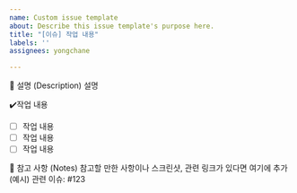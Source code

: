 ```yaml
---
name: Custom issue template
about: Describe this issue template's purpose here.
title: "[이슈] 작업 내용"
labels: ''
assignees: yongchane

---
```


📝 설명 (Description)
설명

✔️작업 내용
- [ ] 작업 내용
- [ ] 작업 내용
- [ ] 작업 내용

📌 참고 사항 (Notes)
참고할 만한 사항이나 스크린샷, 관련 링크가 있다면 여기에 추가
(예시) 관련 이슈: #123
